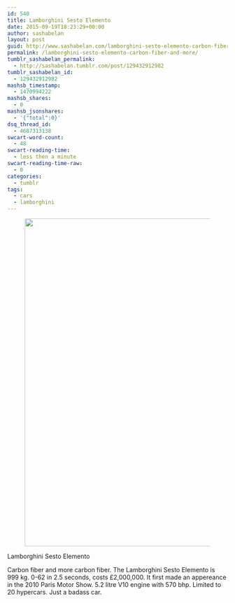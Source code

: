 ```yaml
---
id: 540
title: Lamborghini Sesto Elemento
date: 2015-09-19T18:23:29+00:00
author: sashabelan
layout: post
guid: http://www.sashabelan.com/lamborghini-sesto-elemento-carbon-fiber-and-more/
permalink: /lamborghini-sesto-elemento-carbon-fiber-and-more/
tumblr_sashabelan_permalink:
  - http://sashabelan.tumblr.com/post/129432912982
tumblr_sashabelan_id:
  - 129432912982
mashsb_timestamp:
  - 1470994222
mashsb_shares:
  - 0
mashsb_jsonshares:
  - '{"total":0}'
dsq_thread_id:
  - 4687313138
swcart-word-count:
  - 48
swcart-reading-time:
  - less then a minute
swcart-reading-time-raw:
  - 0
categories:
  - tumblr
tags:
  - cars
  - lamborghini
---
```

<div id='gallery-706' class='gallery galleryid-540 gallery-columns-1 gallery-size-large'>
  <figure class='gallery-item'> 
  
  <div class='gallery-icon portrait'>
    <img width="500" height="750" src="http://www.sashabelan.ru/wp-content/uploads/2015/09/tumblr_nuxsf5JAfg1qarj97o1_500.jpg" class="attachment-large size-large" alt="" srcset="http://www.sashabelan.ru/wp-content/uploads/2015/09/tumblr_nuxsf5JAfg1qarj97o1_500.jpg 500w, http://www.sashabelan.ru/wp-content/uploads/2015/09/tumblr_nuxsf5JAfg1qarj97o1_500-200x300.jpg 200w, http://www.sashabelan.ru/wp-content/uploads/2015/09/tumblr_nuxsf5JAfg1qarj97o1_500-230x345.jpg 230w, http://www.sashabelan.ru/wp-content/uploads/2015/09/tumblr_nuxsf5JAfg1qarj97o1_500-350x525.jpg 350w" sizes="(max-width: 500px) 100vw, 500px" />
  </div></figure>
</div>

Lamborghini Sesto Elemento
  
Carbon fiber and more carbon fiber. The Lamborghini Sesto Elemento is 999 kg. 0-62 in 2.5 seconds, costs £2,000,000. It first made an appereance in the 2010 Paris Motor Show. 5.2 litre V10 engine with 570 bhp. Limited to 20 hypercars. Just a badass car.